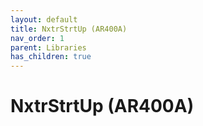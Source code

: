 ```yaml
---
layout: default
title: NxtrStrtUp (AR400A)
nav_order: 1
parent: Libraries
has_children: true
---
```

# NxtrStrtUp (AR400A)
